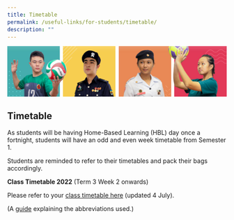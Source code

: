 ```yaml
---
title: Timetable
permalink: /useful-links/for-students/timetable/
description: ""
---
```

![](/images/Our%20School/subbanner.jpg)

## Timetable

As students will be having Home-Based Learning (HBL) day once a fortnight, students will have an odd and even week timetable from Semester 1.

Students are reminded to refer to their timetables and pack their bags accordingly.

**Class Timetable 2022** (Term 3 Week 2 onwards)

Please refer to your [class timetable here](/files/Useful%20Links/For%20Students/2022%20Sem%202%20Class%20Timetable%201%20July%20updated.pdf) (updated 4 July). 

(A [guide](/files/Useful%20Links/For%20Students/Timetable%20Abbreviations%202021%20Sem%202.pdf) explaining the abbreviations used.)